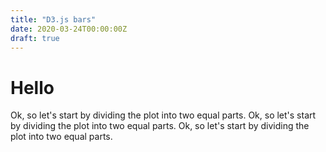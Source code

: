 ```yaml
---
title: "D3.js bars"
date: 2020-03-24T00:00:00Z
draft: true
---
```


# Hello

<div class="visualisation"> </div> <!-- Hugo supports html in markdown -->
<script src = "https://cdnjs.cloudflare.com/ajax/libs/d3/5.15.0/d3.js"></script> <!-- load d3.js from CDN. you could potentially load it from /static folder as well-->
<script src = "/example.js"></script> <!-- this will pick our scipt up and render the chart -->

Ok, so let's start by dividing the plot into two equal parts. Ok, so let's start by dividing the plot into two equal parts.
Ok, so let's start by dividing the plot into two equal parts.
